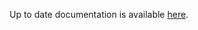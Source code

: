 <!-- DO NOT EDIT THIS FILE MANUALLY -->
<!-- Please read https://github.com/linuxserver/docker-baseimage-selkies/blob/alpine321/.github/CONTRIBUTING.md -->
Up to date documentation is available [here](https://github.com/linuxserver/docker-baseimage-selkies/blob/master/README.md).

